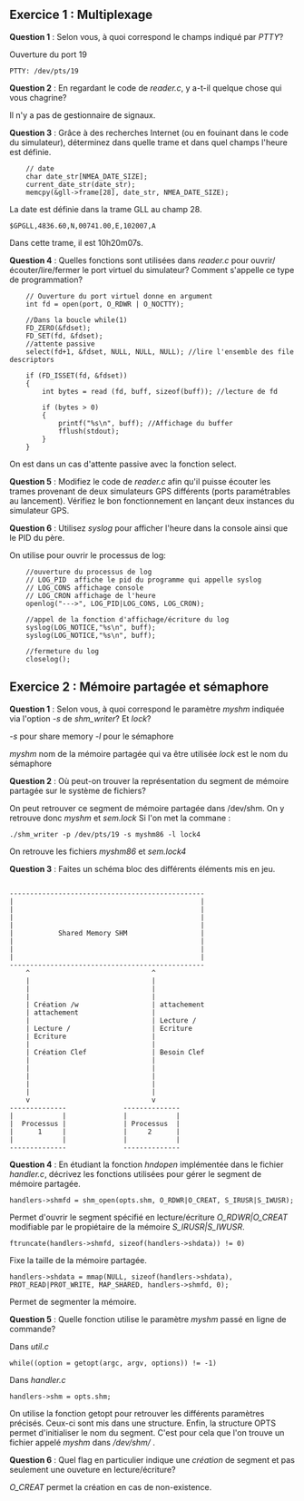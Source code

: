 ## Exercice 1 : Multiplexage

**Question 1** : Selon vous, à quoi correspond le champs indiqué par
                *PTTY*?


Ouverture du port 19
````
PTTY: /dev/pts/19
````

**Question 2** : En regardant le code de *reader.c*, y a-t-il quelque chose qui
                 vous chagrine?

Il n'y a pas de gestionnaire de signaux.

**Question 3** : Grâce à des recherches Internet (ou en fouinant dans le code
                 du simulateur), déterminez dans quelle trame et dans quel champs
                 l'heure est définie.

````
    // date
    char date_str[NMEA_DATE_SIZE];
    current_date_str(date_str);
    memcpy(&gll->frame[28], date_str, NMEA_DATE_SIZE);
````

La date est définie dans la trame GLL au champ 28.
````
$GPGLL,4836.60,N,00741.00,E,102007,A
````
Dans cette trame, il est 10h20m07s.

**Question 4** : Quelles fonctions sont utilisées dans *reader.c* pour
                 ouvrir/écouter/lire/fermer le port virtuel du simulateur?
                 Comment s'appelle ce type de programmation?


````
    // Ouverture du port virtuel donne en argument
    int fd = open(port, O_RDWR | O_NOCTTY);

    //Dans la boucle while(1)
    FD_ZERO(&fdset); 
    FD_SET(fd, &fdset);
    //attente passive
    select(fd+1, &fdset, NULL, NULL, NULL); //lire l'ensemble des file descriptors

    if (FD_ISSET(fd, &fdset))
    {
        int bytes = read (fd, buff, sizeof(buff)); //lecture de fd

        if (bytes > 0)
        {
            printf("%s\n", buff); //Affichage du buffer
            fflush(stdout);
        }
    }

````

On est dans un cas d'attente passive avec la fonction select.

**Question 5** : Modifiez le code de *reader.c* afin qu'il puisse écouter les
                 trames provenant de deux simulateurs GPS différents (ports
                 paramétrables au lancement). Vérifiez le bon fonctionnement en
                 lançant deux instances du simulateur GPS.

**Question 6** : Utilisez *syslog* pour afficher l'heure dans la console ainsi
                 que le PID du père.

On utilise pour ouvrir le processus de log:

````
    //ouverture du processus de log
    // LOG_PID  affiche le pid du programme qui appelle syslog
    // LOG_CONS affichage console
    // LOG_CRON affichage de l'heure
    openlog("--->", LOG_PID|LOG_CONS, LOG_CRON);

    //appel de la fonction d'affichage/écriture du log 
    syslog(LOG_NOTICE,"%s\n", buff);
    syslog(LOG_NOTICE,"%s\n", buff);
    
    //fermeture du log
    closelog();
````

## Exercice 2 : Mémoire partagée et sémaphore

**Question 1** : Selon vous, à quoi correspond le paramètre *myshm* indiquée via
                 l'option *-s* de *shm_writer*? Et *lock*?


*-s* pour share memory
*-l* pour le sémaphore

*myshm* nom de la mémoire partagée qui va être utilisée
*lock* est le nom du sémaphore

**Question 2** : Où peut-on trouver la représentation du segment de mémoire
                 partagée sur le système de fichiers?

On peut retrouver ce segment de mémoire partagée dans /dev/shm. On y retrouve donc *myshm* et *sem.lock*
Si l'on met la commane :
````
./shm_writer -p /dev/pts/19 -s myshm86 -l lock4
````
On retrouve les fichiers *myshm86* et *sem.lock4*

**Question 3** : Faites un schéma bloc des différents éléments mis en jeu.

````

------------------------------------------------
|                                              |
|                                              |
|                                              |
|                                              |
|           Shared Memory SHM                  |
|                                              |
|                                              |
|                                              |
------------------------------------------------
    ^                              ^ 
    |                              |
    |                              |
    |                              |
    | Création /w                  | attachement
    | attachement                  | 
    |                              | Lecture /
    | Lecture /                    | Ecriture
    | Ecriture                     |
    |                              |    
    | Création Clef                | Besoin Clef   
    |                              |    
    |                              |    
    |                              |    
    |                              |    
    |                              |    
    v                              v 
--------------              --------------
|            |              |            |
|  Processus |              | Processus  |
|      1     |              |     2      |
|            |              |            |
--------------              --------------

````


**Question 4** : En étudiant la fonction *hndopen* implémentée dans le fichier
                 *handler.c*, décrivez les fonctions utilisées pour gérer le
                 segment de mémoire partagée.

````
handlers->shmfd = shm_open(opts.shm, O_RDWR|O_CREAT, S_IRUSR|S_IWUSR);
````
Permet d'ouvrir le segment spécifié en lecture/écriture *O_RDWR|O_CREAT* modifiable par le propiétaire de la mémoire *S_IRUSR|S_IWUSR*.

````
ftruncate(handlers->shmfd, sizeof(handlers->shdata)) != 0)
````
Fixe la taille de la mémoire partagée.

````
handlers->shdata = mmap(NULL, sizeof(handlers->shdata), PROT_READ|PROT_WRITE, MAP_SHARED, handlers->shmfd, 0);

````
Permet de segmenter la mémoire.


**Question 5** : Quelle fonction utilise le paramètre *myshm* passé en ligne de
                 commande?

Dans *util.c*
```` 
while((option = getopt(argc, argv, options)) != -1)
````
Dans *handler.c*
```` 
handlers->shm = opts.shm;
````
On utilise la fonction getopt pour retrouver les différents paramètres précisés. Ceux-ci sont mis dans une structure. Enfin, la structure OPTS permet d'initialiser le nom du segment. C'est pour cela que l'on trouve un fichier appelé *myshm* dans */dev/shm/* .

**Question 6** : Quel flag en particulier indique une *création* de segment
                 et pas seulement une ouveture en lecture/écriture?

*O_CREAT* permet la création en cas de non-existence.


















